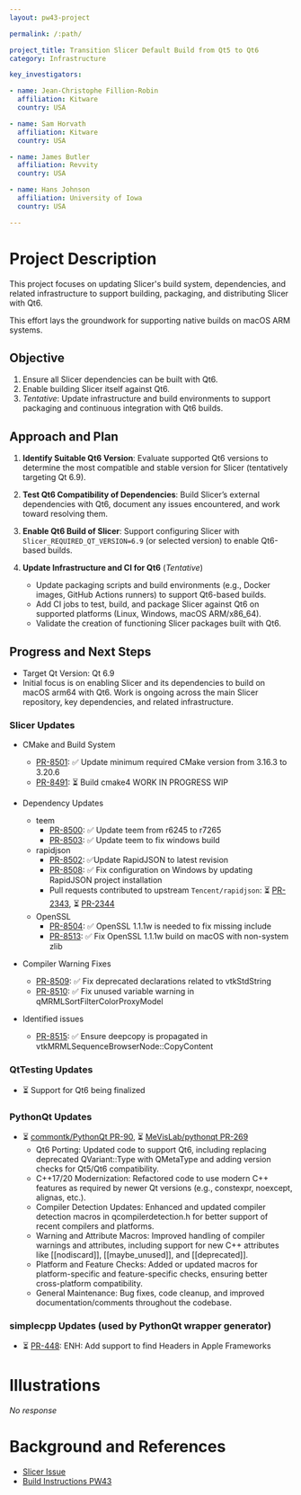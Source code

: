 ```yaml
---
layout: pw43-project

permalink: /:path/

project_title: Transition Slicer Default Build from Qt5 to Qt6
category: Infrastructure

key_investigators:

- name: Jean-Christophe Fillion-Robin
  affiliation: Kitware
  country: USA

- name: Sam Horvath
  affiliation: Kitware
  country: USA

- name: James Butler
  affiliation: Revvity
  country: USA

- name: Hans Johnson
  affiliation: University of Iowa
  country: USA

---
```


# Project Description

<!-- Add a short paragraph describing the project. -->


This project focuses on updating Slicer's build system, dependencies, and related infrastructure to support building, packaging, and distributing Slicer with Qt6.

This effort lays the groundwork for supporting native builds on macOS ARM systems.



## Objective

<!-- Describe here WHAT you would like to achieve (what you will have as end result). -->


1. Ensure all Slicer dependencies can be built with Qt6.
2. Enable building Slicer itself against Qt6.
3. _Tentative_: Update infrastructure and build environments to support packaging and continuous integration with Qt6 builds.




## Approach and Plan

<!-- Describe here HOW you would like to achieve the objectives stated above. -->


1. **Identify Suitable Qt6 Version**: Evaluate supported Qt6 versions to determine the most compatible and stable version for Slicer (tentatively targeting Qt 6.9).

2. **Test Qt6 Compatibility of Dependencies**: Build Slicer’s external dependencies with Qt6, document any issues encountered, and work toward resolving them.

3. **Enable Qt6 Build of Slicer**: Support configuring Slicer with `Slicer_REQUIRED_QT_VERSION=6.9` (or selected version) to enable Qt6-based builds.

4. **Update Infrastructure and CI for Qt6** (_Tentative_)
   - Update packaging scripts and build environments (e.g., Docker images, GitHub Actions runners) to support Qt6-based builds.
   - Add CI jobs to test, build, and package Slicer against Qt6 on supported platforms (Linux, Windows, macOS ARM/x86_64).
   - Validate the creation of functioning Slicer packages built with Qt6.




## Progress and Next Steps

<!-- Update this section as you make progress, describing of what you have ACTUALLY DONE.
     If there are specific steps that you could not complete then you can describe them here, too. -->

* Target Qt Version: Qt 6.9
* Initial focus is on enabling Slicer and its dependencies to build on macOS arm64 with Qt6. Work is ongoing across the main Slicer repository, key dependencies, and related infrastructure.

### Slicer Updates

* CMake and Build System
  * [PR-8501](https://github.com/Slicer/Slicer/pull/8501): ✅ Update minimum required CMake version from 3.16.3 to 3.20.6
  * [PR-8491](https://github.com/Slicer/Slicer/pull/8491): ⏳ Build cmake4 WORK IN PROGRESS WIP

* Dependency Updates
  * teem
    - [PR-8500](https://github.com/Slicer/Slicer/pull/8500): ✅ Update teem from r6245 to r7265
    - [PR-8503](https://github.com/Slicer/Slicer/pull/8503): ✅ Update teem to fix windows build
  * rapidjson
    - [PR-8502](https://github.com/Slicer/Slicer/pull/8502): ✅Update RapidJSON to latest revision
    - [PR-8508](https://github.com/Slicer/Slicer/pull/8508): ✅ Fix configuration on Windows by updating RapidJSON project installation
    - Pull requests contributed to upstream `Tencent/rapidjson`: ⏳ [PR-2343](https://github.com/Tencent/rapidjson/pull/2343), ⏳ [PR-2344](https://github.com/Tencent/rapidjson/pull/2344)
  * OpenSSL
    - [PR-8504](https://github.com/Slicer/Slicer/pull/8504): ✅ OpenSSL 1.1.1w is needed to fix missing include
    - [PR-8513](https://github.com/Slicer/Slicer/pull/8513): ✅ Fix OpenSSL 1.1.1w build on macOS with non-system zlib

* Compiler Warning Fixes
  * [PR-8509](https://github.com/Slicer/Slicer/pull/8509): ✅ Fix deprecated declarations related to vtkStdString
  * [PR-8510](https://github.com/Slicer/Slicer/pull/8510): ✅ Fix unused variable warning in qMRMLSortFilterColorProxyModel

* Identified issues
  * [PR-8515](https://github.com/Slicer/Slicer/pull/8515): ✅ Ensure deepcopy is propagated in vtkMRMLSequenceBrowserNode::CopyContent

### QtTesting Updates

* ⏳ Support for Qt6 being finalized

### PythonQt Updates

* ⏳ [commontk/PythonQt PR-90](https://github.com/commontk/PythonQt/pull/90), ⏳ [MeVisLab/pythonqt PR-269](https://github.com/MeVisLab/pythonqt/pull/269)
  - Qt6 Porting: Updated code to support Qt6, including replacing deprecated QVariant::Type with QMetaType and adding version checks for Qt5/Qt6 compatibility.
  - C++17/20 Modernization: Refactored code to use modern C++ features as required by newer Qt versions (e.g., constexpr, noexcept, alignas, etc.).
  - Compiler Detection Updates: Enhanced and updated compiler detection macros in qcompilerdetection.h for better support of recent compilers and platforms.
  - Warning and Attribute Macros: Improved handling of compiler warnings and attributes, including support for new C++ attributes like [[nodiscard]], [[maybe_unused]], and [[deprecated]].
  - Platform and Feature Checks: Added or updated macros for platform-specific and feature-specific checks, ensuring better cross-platform compatibility.
  - General Maintenance: Bug fixes, code cleanup, and improved documentation/comments throughout the codebase.

### simplecpp Updates (used by PythonQt wrapper generator)

* ⏳ [PR-448](https://github.com/danmar/simplecpp/pull/448): ENH: Add support to find Headers in Apple Frameworks


# Illustrations

<!-- Add pictures and links to videos that demonstrate what has been accomplished. -->


_No response_



# Background and References

<!-- If you developed any software, include link to the source code repository.
     If possible, also add links to sample data, and to any relevant publications. -->


* [Slicer Issue](https://github.com/Slicer/Slicer/issues/6388)
* [Build Instructions PW43](https://projectweek.na-mic.org/PW43_2025_Montreal/Projects/SlicerBuildInstructionUpdates/)

